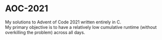 # AOC-2021
My solutions to Advent of Code 2021 written entirely in C.  
My primary objective is to have a relatively low cumulative runtime (without overkilling the problem) across all days. 
